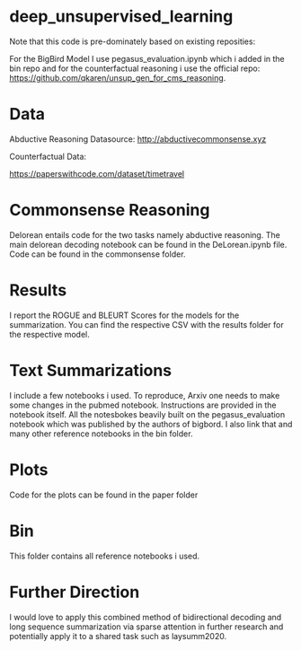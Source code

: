 # deep_unsupervised_learning

Note that this code is pre-dominately based on existing reposities:

For the BigBird Model I use pegasus_evaluation.ipynb which i added in the bin repo and for the counterfactual reasoning i use the official repo: https://github.com/qkaren/unsup_gen_for_cms_reasoning.

# Data

Abductive Reasoning Datasource:
http://abductivecommonsense.xyz

Counterfactual Data: 

https://paperswithcode.com/dataset/timetravel

# Commonsense Reasoning 

Delorean entails code for the two tasks namely abductive reasoning. 
The main delorean decoding notebook can be found in the DeLorean.ipynb file. 
Code can be found in the commonsense folder.

# Results 

I report the ROGUE and BLEURT Scores for the models for the summarization. 
You can find the respective CSV with the results folder for the respective model.

# Text Summarizations

I include a few notebooks i used.
To reproduce, Arxiv one needs to make some changes in the pubmed notebook. 
Instructions are provided in the notebook itself.
All the notesbokes beavily built on the pegasus_evaluation notebook which was published by the authors of bigbord. 
I also link that and many other reference notebooks in the bin folder. 

# Plots 

Code for the plots can be found in the  paper folder

# Bin 

This folder contains all reference notebooks i used.

# Further Direction 

I would love to apply this combined method of bidirectional decoding and long sequence summarization via sparse attention in further research and potentially apply it to a shared task such as laysumm2020.


